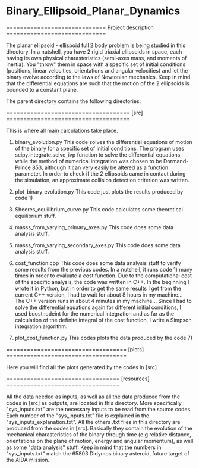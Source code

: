 # Binary_Ellipsoid_Planar_Dynamics


============================= Project description =============================

The planar ellipsoid - ellispoid full 2 body problem is being studied in this
directory. In a nutshell, you have 2 rigid triaxial ellipsoids in space, each having its
own physical charasteristics (semi-axes mass, and moments of inertia). You "throw" them in space with
a specific set of initial conditions (positions, linear velocities,
orientations and angular velocities) and let the binary evolve according to the
laws of Newtonian mechanics. Keep in mind that the differential equations are such
that the motion of the 2 ellipsoids is bounded to a constant plane.

The parent directory contains the following directories:


==================================== [src] ====================================

This is where all main calculations take place.

1) binary_evolution.py
This code solves the differential equations of motion of the binary for a specific set of initial conditions.
The program uses scipy.integrate.solve_ivp function to solve the differential equations, while the method of
numerical integration was chosen to be Dormand-Prince 853, although it can very easily be altered as a function
parameter. In order to check if the 2 ellipsoids came in contact during the simulation, an approximate collision
detection criterion was written.

3) plot_binary_evolution.py
This code just plots the results produced by code 1)

4) Sheeres_equilibrium_curve.py
This code calculates some theoretical equilibrium stuff.

5) masss_from_varying_primary_axes.py
This code does some data analysis stuff.

6) masss_from_varying_secondary_axes.py
This code does some data analysis stuff.

7) cost_function.cpp
This code does some data analysis stuff to verify some results from the previous
codes. In a nutshell, it runs code 1) many times in order to evaluate a cost function.
Due to the computational cost of the specific analysis, the code was written in C++.
In the beginning I wrote it in Python, but in order to get the same results I get from the
current C++ version, I had to wait for about 8 hours in my machine... The C++ version runs
in about 4 minutes in my machine... Since I had to solve the differential equations again for
different initial conditions, I used boost::odeint for the numerical integration and as far as
the calculation of the definite integral of the cost function, I write a Simpson integration algorithm.

8) plot_cost_function.py
This codes plots the data produced by the code 7)

=================================== [plots] ===================================

Here you will find all the plots generated by the codes in [src]

================================= [resources] =================================

All the data needed as inputs, as well as all the data produced from the codes in
[src] as outputs, are located in this directory. More specifically : "sys_inputs.txt" are the
necessary inputs to be read from the source codes. Each number of the "sys_inputs.txt"
file is explained in the "sys_inputs_explanation.txt". All the others .txt files in
this directory are produced from the codes in [src]. Basically they contain the
evolution of the mechanical charasteristics of the binary through time (e.g relative
distance, orientations on the plane of motion, energy and angular momentum), as well
as some "data analysis" stuff. Keep in mind that the numbers in "sys_inputs.txt" match
the 65803 Didymos binary asteroid, future target of the AIDA mission.

